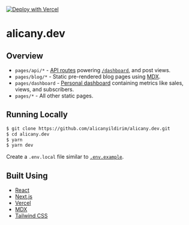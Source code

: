 [![Deploy with Vercel](https://vercel.com/button)](https://vercel.com/new/git/external?repository-url=https%3A%2F%2Fgithub.com%2Falicanyildirim%2Falicany.dev)

# alicany.dev

## Overview

- `pages/api/*` - [API routes](https://nextjs.org/docs/api-routes/introduction) powering [`/dashboard`](https://alicany.dev/dashboard), and post views.
- `pages/blog/*` - Static pre-rendered blog pages using [MDX](https://github.com/mdx-js/mdx).
- `pages/dashboard` - [Personal dashboard](https://alicany.dev/dashboard) containing metrics like sales, views, and subscribers.
- `pages/*` - All other static pages.

## Running Locally

```bash
$ git clone https://github.com/alicanyildirim/alicany.dev.git
$ cd alicany.dev
$ yarn
$ yarn dev
```

Create a `.env.local` file similar to [`.env.example`](https://github.com/alicanyildirim/alicany.dev/blob/master/.env.example).

## Built Using

- [React](https://reactjs.org/)
- [Next.js](https://nextjs.org/)
- [Vercel](https://vercel.com)
- [MDX](https://github.com/mdx-js/mdx)
- [Tailwind CSS](https://tailwindcss.com/)
